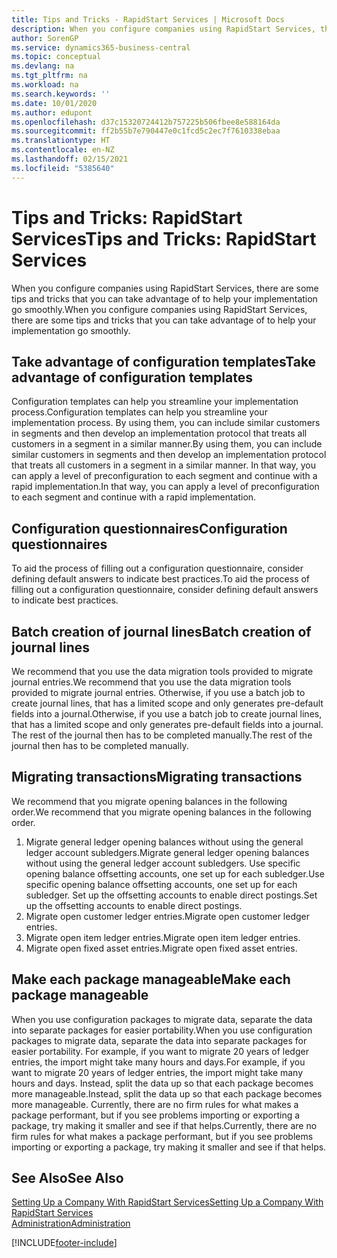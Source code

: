 ```yaml
---
title: Tips and Tricks - RapidStart Services | Microsoft Docs
description: When you configure companies using RapidStart Services, there are some tips and tricks that you can take advantage of to help your implementation go smoothly.
author: SorenGP
ms.service: dynamics365-business-central
ms.topic: conceptual
ms.devlang: na
ms.tgt_pltfrm: na
ms.workload: na
ms.search.keywords: ''
ms.date: 10/01/2020
ms.author: edupont
ms.openlocfilehash: d37c15320724412b757225b506fbee8e588164da
ms.sourcegitcommit: ff2b55b7e790447e0c1fcd5c2ec7f7610338ebaa
ms.translationtype: HT
ms.contentlocale: en-NZ
ms.lasthandoff: 02/15/2021
ms.locfileid: "5385640"
---
```

# <a name="tips-and-tricks-rapidstart-services"></a><span data-ttu-id="8f39e-103">Tips and Tricks: RapidStart Services</span><span class="sxs-lookup"><span data-stu-id="8f39e-103">Tips and Tricks: RapidStart Services</span></span>

<span data-ttu-id="8f39e-104">When you configure companies using RapidStart Services, there are some tips and tricks that you can take advantage of to help your implementation go smoothly.</span><span class="sxs-lookup"><span data-stu-id="8f39e-104">When you configure companies using RapidStart Services, there are some tips and tricks that you can take advantage of to help your implementation go smoothly.</span></span>  

## <a name="take-advantage-of-configuration-templates"></a><span data-ttu-id="8f39e-105">Take advantage of configuration templates</span><span class="sxs-lookup"><span data-stu-id="8f39e-105">Take advantage of configuration templates</span></span>

<span data-ttu-id="8f39e-106">Configuration templates can help you streamline your implementation process.</span><span class="sxs-lookup"><span data-stu-id="8f39e-106">Configuration templates can help you streamline your implementation process.</span></span> <span data-ttu-id="8f39e-107">By using them, you can include similar customers in segments and then develop an implementation protocol that treats all customers in a segment in a similar manner.</span><span class="sxs-lookup"><span data-stu-id="8f39e-107">By using them, you can include similar customers in segments and then develop an implementation protocol that treats all customers in a segment in a similar manner.</span></span> <span data-ttu-id="8f39e-108">In that way, you can apply a level of preconfiguration to each segment and continue with a rapid implementation.</span><span class="sxs-lookup"><span data-stu-id="8f39e-108">In that way, you can apply a level of preconfiguration to each segment and continue with a rapid implementation.</span></span>  

## <a name="configuration-questionnaires"></a><span data-ttu-id="8f39e-109">Configuration questionnaires</span><span class="sxs-lookup"><span data-stu-id="8f39e-109">Configuration questionnaires</span></span>

<span data-ttu-id="8f39e-110">To aid the process of filling out a configuration questionnaire, consider defining default answers to indicate best practices.</span><span class="sxs-lookup"><span data-stu-id="8f39e-110">To aid the process of filling out a configuration questionnaire, consider defining default answers to indicate best practices.</span></span>  

## <a name="batch-creation-of-journal-lines"></a><span data-ttu-id="8f39e-111">Batch creation of journal lines</span><span class="sxs-lookup"><span data-stu-id="8f39e-111">Batch creation of journal lines</span></span>

<span data-ttu-id="8f39e-112">We recommend that you use the data migration tools provided to migrate journal entries.</span><span class="sxs-lookup"><span data-stu-id="8f39e-112">We recommend that you use the data migration tools provided to migrate journal entries.</span></span> <span data-ttu-id="8f39e-113">Otherwise, if you use a batch job to create journal lines, that has a limited scope and only generates pre-default fields into a journal.</span><span class="sxs-lookup"><span data-stu-id="8f39e-113">Otherwise, if you use a batch job to create journal lines, that has a limited scope and only generates pre-default fields into a journal.</span></span> <span data-ttu-id="8f39e-114">The rest of the journal then has to be completed manually.</span><span class="sxs-lookup"><span data-stu-id="8f39e-114">The rest of the journal then has to be completed manually.</span></span>  

## <a name="migrating-transactions"></a><span data-ttu-id="8f39e-115">Migrating transactions</span><span class="sxs-lookup"><span data-stu-id="8f39e-115">Migrating transactions</span></span>

<span data-ttu-id="8f39e-116">We recommend that you migrate opening balances in the following order.</span><span class="sxs-lookup"><span data-stu-id="8f39e-116">We recommend that you migrate opening balances in the following order.</span></span> <!--Be aware that you cannot insert ledger entries directly. Instead you must use journals to post the journal lines-->

1. <span data-ttu-id="8f39e-117">Migrate general ledger opening balances without using the general ledger account subledgers.</span><span class="sxs-lookup"><span data-stu-id="8f39e-117">Migrate general ledger opening balances without using the general ledger account subledgers.</span></span> <span data-ttu-id="8f39e-118">Use specific opening balance offsetting accounts, one set up for each subledger.</span><span class="sxs-lookup"><span data-stu-id="8f39e-118">Use specific opening balance offsetting accounts, one set up for each subledger.</span></span> <span data-ttu-id="8f39e-119">Set up the offsetting accounts to enable direct postings.</span><span class="sxs-lookup"><span data-stu-id="8f39e-119">Set up the offsetting accounts to enable direct postings.</span></span>  
2. <span data-ttu-id="8f39e-120">Migrate open customer ledger entries.</span><span class="sxs-lookup"><span data-stu-id="8f39e-120">Migrate open customer ledger entries.</span></span>  <!--work on these-->
3. <span data-ttu-id="8f39e-121">Migrate open item ledger entries.</span><span class="sxs-lookup"><span data-stu-id="8f39e-121">Migrate open item ledger entries.</span></span>  
4. <span data-ttu-id="8f39e-122">Migrate open fixed asset entries.</span><span class="sxs-lookup"><span data-stu-id="8f39e-122">Migrate open fixed asset entries.</span></span>  

## <a name="make-each-package-manageable"></a><span data-ttu-id="8f39e-123">Make each package manageable</span><span class="sxs-lookup"><span data-stu-id="8f39e-123">Make each package manageable</span></span>

<span data-ttu-id="8f39e-124">When you use configuration packages to migrate data, separate the data into separate packages for easier portability.</span><span class="sxs-lookup"><span data-stu-id="8f39e-124">When you use configuration packages to migrate data, separate the data into separate packages for easier portability.</span></span> <span data-ttu-id="8f39e-125">For example, if you want to migrate 20 years of ledger entries, the import might take many hours and days.</span><span class="sxs-lookup"><span data-stu-id="8f39e-125">For example, if you want to migrate 20 years of ledger entries, the import might take many hours and days.</span></span> <span data-ttu-id="8f39e-126">Instead, split the data up so that each package becomes more manageable.</span><span class="sxs-lookup"><span data-stu-id="8f39e-126">Instead, split the data up so that each package becomes more manageable.</span></span> <span data-ttu-id="8f39e-127">Currently, there are no firm rules for what makes a package performant, but if you see problems importing or exporting a package, try making it smaller and see if that helps.</span><span class="sxs-lookup"><span data-stu-id="8f39e-127">Currently, there are no firm rules for what makes a package performant, but if you see problems importing or exporting a package, try making it smaller and see if that helps.</span></span>  

## <a name="see-also"></a><span data-ttu-id="8f39e-128">See Also</span><span class="sxs-lookup"><span data-stu-id="8f39e-128">See Also</span></span>

[<span data-ttu-id="8f39e-129">Setting Up a Company With RapidStart Services</span><span class="sxs-lookup"><span data-stu-id="8f39e-129">Setting Up a Company With RapidStart Services</span></span>](admin-set-up-a-company-with-rapidstart.md)  
[<span data-ttu-id="8f39e-130">Administration</span><span class="sxs-lookup"><span data-stu-id="8f39e-130">Administration</span></span>](admin-setup-and-administration.md)  


[!INCLUDE[footer-include](includes/footer-banner.md)]